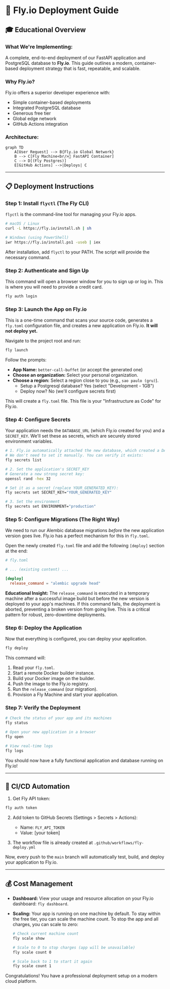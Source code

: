 # 🚀 Fly.io Deployment Guide

## 🎓 Educational Overview

### What We're Implementing:

A complete, end-to-end deployment of our FastAPI application and PostgreSQL database to **Fly.io**. This guide outlines a modern, container-based deployment strategy that is fast, repeatable, and scalable.

### Why Fly.io?

Fly.io offers a superior developer experience with:
- Simple container-based deployments
- Integrated PostgreSQL database
- Generous free tier
- Global edge network
- GitHub Actions integration

### Architecture:

```mermaid
graph TD
    A[User Request] --> B{Fly.io Global Network}
    B --> C[Fly Machine<br/>🐳 FastAPI Container]
    C --> D[(Fly Postgres)]
    E[GitHub Actions] -->|Deploys| C
```

---

## 📋 Deployment Instructions

### Step 1: Install `flyctl` (The Fly CLI)

`flyctl` is the command-line tool for managing your Fly.io apps.

```bash
# macOS / Linux
curl -L https://fly.io/install.sh | sh

# Windows (using PowerShell)
iwr https://fly.io/install.ps1 -useb | iex
```

After installation, add `flyctl` to your PATH. The script will provide the necessary command.

### Step 2: Authenticate and Sign Up

This command will open a browser window for you to sign up or log in. This is where you will need to provide a credit card.

```bash
fly auth login
```

### Step 3: Launch the App on Fly.io

This is a one-time command that scans your source code, generates a `fly.toml` configuration file, and creates a new application on Fly.io. **It will not deploy yet.**

Navigate to the project root and run:

```bash
fly launch
```

Follow the prompts:

- **App Name:** `better-call-buffet` (or accept the generated one)
- **Choose an organization:** Select your personal organization.
- **Choose a region:** Select a region close to you (e.g., `sao paulo (gru)`).
    - Setup a Postgresql database? Yes (select "Development - 1GB")
    - Deploy now? No (we'll configure secrets first)

This will create a `fly.toml` file. This file is your "Infrastructure as Code" for Fly.io.

### Step 4: Configure Secrets

Your application needs the `DATABASE_URL` (which Fly.io created for you) and a `SECRET_KEY`. We'll set these as secrets, which are securely stored environment variables.

```bash
# 1. Fly.io automatically attached the new database, which created a DATABASE_URL secret.
# We don't need to set it manually. You can verify it exists:
fly secrets list

# 2. Set the application's SECRET_KEY
# Generate a new strong secret key:
openssl rand -hex 32

# Set it as a secret (replace YOUR_GENERATED_KEY):
fly secrets set SECRET_KEY="YOUR_GENERATED_KEY"

# 3. Set the environment
fly secrets set ENVIRONMENT="production"
```

### Step 5: Configure Migrations (The Right Way)

We need to run our Alembic database migrations _before_ the new application version goes live. Fly.io has a perfect mechanism for this in `fly.toml`.

Open the newly created `fly.toml` file and add the following `[deploy]` section at the end:

```toml
# fly.toml

# ... (existing content) ...

[deploy]
  release_command = "alembic upgrade head"
```

**Educational Insight:** The `release_command` is executed in a temporary machine after a successful image build but before the new version is deployed to your app's machines. If this command fails, the deployment is aborted, preventing a broken version from going live. This is a critical pattern for robust, zero-downtime deployments.

### Step 6: Deploy the Application

Now that everything is configured, you can deploy your application.

```bash
fly deploy
```

This command will:

1.  Read your `fly.toml`.
2.  Start a remote Docker builder instance.
3.  Build your Docker image on the builder.
4.  Push the image to the Fly.io registry.
5.  Run the `release_command` (our migration).
6.  Provision a Fly Machine and start your application.

### Step 7: Verify the Deployment

```bash
# Check the status of your app and its machines
fly status

# Open your new application in a browser
fly open

# View real-time logs
fly logs
```

You should now have a fully functional application and database running on Fly.io!

---

## 🤖 CI/CD Automation

1. Get Fly API token:
```bash
fly auth token
```

2. Add token to GitHub Secrets (Settings > Secrets > Actions):
   - Name: `FLY_API_TOKEN`
   - Value: [your token]

3. The workflow file is already created at `.github/workflows/fly-deploy.yml`

Now, every push to the `main` branch will automatically test, build, and deploy your application to Fly.io.

---

## 💰 Cost Management

- **Dashboard:** View your usage and resource allocation on your Fly.io dashboard: `fly dashboard`.
- **Scaling:** Your app is running on one machine by default. To stay within the free tier, you can scale the machine count. To stop the app and all charges, you can scale to zero:

  ```bash
  # Check current machine count
  fly scale show

  # Scale to 0 to stop charges (app will be unavailable)
  fly scale count 0

  # Scale back to 1 to start it again
  fly scale count 1
  ```

Congratulations! You have a professional deployment setup on a modern cloud platform.
